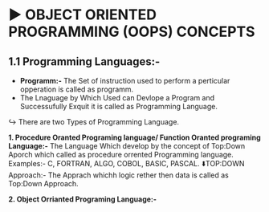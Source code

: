 # ▶️ OBJECT ORIENTED PROGRAMMING (OOPS) CONCEPTS

## **1.1 Programming Languages:-**

+ **Programm:-** The Set of instruction used to perform a perticular opperation is called as programm. 
+ The Lnaguage by Which Used can Devlope a Program and Successufully Exquit it is called as Programming Language.

↪️ There are two Types of Programming Language.

**1. Procedure Oranted Programing language/ Function Oranted programing Language:-** The Language Which develop by the concept of Top:Down Aporch which called as procedure orrented Programming language.
Examples:- C, FORTRAN, ALGO, COBOL, BASIC, PASCAL.
⬇️TOP:DOWN Approach:- The Apprach whichh logic rether then data is called as Top:Down Approach.

**2. Object Orrianted Programing Language:-** 


